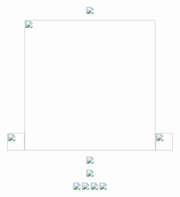 <p align="center">
<img src="https://pixelsafari.neocities.org/dividers/bluestarribbon2.gif"/>
</p>

<p align="center">
<img src="https://pixelsafari.neocities.org/favicon/animals/ungulate/sheep.gif" height="40"/><img src="https://files.catbox.moe/3bbirl.png" height="300"/><img src="https://pixelsafari.neocities.org/favicon/animals/ungulate/sheep.gif" height="40"/>
</p>

<p align="center">
<img src="https://pixelsafari.neocities.org/dividers/flowerfield.gif"/>
</p>

<p align="center">
<img src="https://pixelsafari.neocities.org/dividers/sheep.gif"/>
</p>

<p align="center">
<img src="https://pixelsafari.neocities.org/stamps/more/clovers.gif"/>
<img src="https://pixelsafari.neocities.org/stamps/more/octopuses.png"/>
<img src="https://pixelsafari.neocities.org/stamps/tiger.png"/>
<img src="https://pixelsafari.neocities.org/stamps/more/dj.png"/>
</p>

